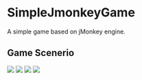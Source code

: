 # SimpleJmonkeyGame
A simple game based on jMonkey engine. 

## Game Scenerio
![](https://github.com/yuhaolu1994/SimpleJmonkeyGame/blob/master/src/mygame/1.gif)
![](https://github.com/yuhaolu1994/SimpleJmonkeyGame/blob/master/src/mygame/2.gif)
![](https://github.com/yuhaolu1994/SimpleJmonkeyGame/blob/master/src/mygame/3.gif)
![](https://github.com/yuhaolu1994/SimpleJmonkeyGame/blob/master/src/mygame/4.gif)
